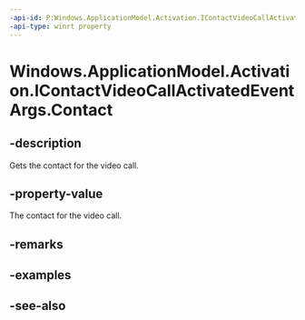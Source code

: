 ----api-id: P:Windows.ApplicationModel.Activation.IContactVideoCallActivatedEventArgs.Contact
-api-type: winrt property
---<!-- Property syntaxpublic Windows.ApplicationModel.Contacts.Contact Contact { get; }--># Windows.ApplicationModel.Activation.IContactVideoCallActivatedEventArgs.Contact## -descriptionGets the contact for the video call.## -property-valueThe contact for the video call.## -remarks## -examples## -see-also